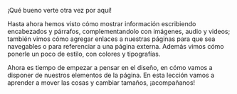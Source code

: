 ¡Qué bueno verte otra vez por aquí!

Hasta ahora hemos visto cómo mostrar información escribiendo encabezados y párrafos, complementandolo con imágenes, audio y videos; también vimos cómo agregar enlaces a nuestras páginas para que sea navegables o para referenciar a una página externa. Además vimos cómo ponerle un poco de estilo, con colores y tipografías.

Ahora es tiempo de empezar a pensar en el diseño, en cómo vamos a disponer de nuestros elementos de la página. En esta lección vamos a aprender a mover las cosas y cambiar tamaños, ¡acompañanos!
